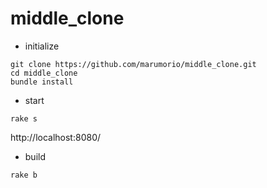 # middle_clone

- initialize
```
git clone https://github.com/marumorio/middle_clone.git
cd middle_clone
bundle install
```

- start
```
rake s
```
http://localhost:8080/


- build
```
rake b
```